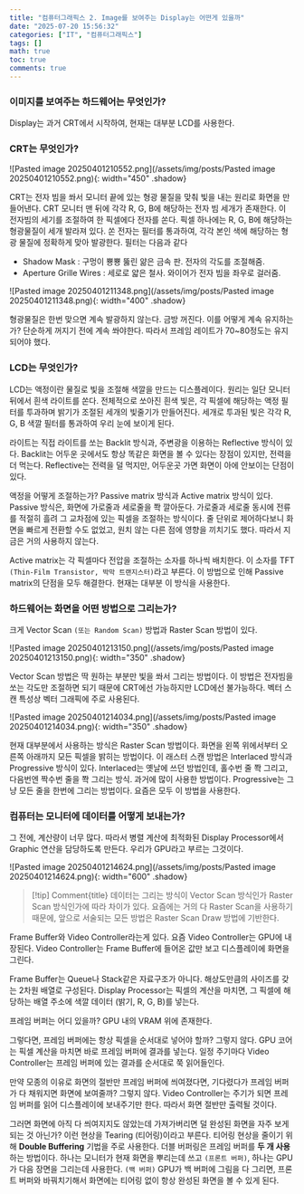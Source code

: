 ```yaml
---
title: "컴퓨터그래픽스 2. Image를 보여주는 Display는 어떤게 있을까"
date: "2025-07-20 15:56:32"
categories: ["IT", "컴퓨터그래픽스"]
tags: []
math: true
toc: true
comments: true
---
```


### 이미지를 보여주는 하드웨어는 무엇인가?
Display는 과거 CRT에서 시작하여, 현재는 대부분 LCD를 사용한다.

### CRT는 무엇인가?

![Pasted image 20250401210552.png](/assets/img/posts/Pasted image 20250401210552.png){: width="450" .shadow}

CRT는 전자 빔을 쏴서 모니터 끝에 있는 형광 물질을 맞춰 빛을 내는 원리로 화면을 만들어낸다. CRT 모니터 맨 뒤에 각각 R, G, B에 해당하는 전자 빔 세개가 존재한다. 이 전자빔의 세기를 조절하여 한 픽셀에다 전자를 쏜다. 픽셀 하나에는 R, G, B에 해당하는 형광물질이 세개 발라져 있다. 쏜 전자는 필터를 통과하여, 각각 본인 색에 해당하는 형광 물질에 정확하게 맞아 발광한다. 필터는 다음과 같다
- Shadow Mask : 구멍이 뿅뿅 뚫린 얆은 금속 판. 전자의 각도를 조절해줌.
- Aperture Grille Wires : 세로로 얇은 철사. 와이어가 전자 빔을 좌우로 걸러줌.

![Pasted image 20250401211348.png](/assets/img/posts/Pasted image 20250401211348.png){: width="400" .shadow}

형광물질은 한번 맞으면 계속 발광하지 않는다. 금방 꺼진다. 이를 어떻게 계속 유지하는가? 단순하게 꺼지기 전에 계속 쏴야한다. 따라서 프레임 레이트가 70~80정도는 유지되어야 했다.

### LCD는 무엇인가?
LCD는 액정이란 물질로 빛을 조절해 색깔을 만드는 디스플레이다. 원리는 일단 모니터 뒤에서 흰색 라이트를 쏜다. 전체적으로 쏘아진 흰색 빛은, 각 픽셀에 해당하는 액정 필터를 투과하며 밝기가 조절된 세개의 빛줄기가 만들어진다. 세개로 투과된 빛은 각각 R, G, B 색깔 필터를 통과하여 우리 눈에 보이게 된다.

라이트는 직접 라이트를 쏘는 Backlit 방식과, 주변광을 이용하는 Reflective 방식이 있다. Backlit는 어두운 곳에서도 항상 똑같은 화면을 볼 수 있다는 장점이 있지만, 전력을 더 먹는다. Reflective는 전력을 덜 먹지만, 어두운곳 가면 화면이 아에 안보이는 단점이 있다.

액정을 어떻게 조절하는가? Passive matrix 방식과 Active matrix 방식이 있다. Passive 방식은, 화면에 가로줄과 세로줄을 쫙 깔아둔다. 가로줄과 세로줄 동시에 전류를 적절히 흘려 그 교차점에 있는 픽셀을 조절하는 방식이다. 줄 단위로 제어하다보니 화면을 빠르게 전환할 수도 없었고, 원치 않는 다른 점에 영향을 끼치기도 했다. 따라서 지금은 거의 사용하지 않는다.

Active matrix는 각 픽셀마다 전압을 조절하는 소자를 하나씩 배치한다. 이 소자를 TFT `(Thin-Film Transistor, 박막 트랜지스터)`라고 부른다. 이 방법으로 인해 Passive matrix의 단점을 모두 해결한다. 현재는 대부분 이 방식을 사용한다.

### 하드웨어는 화면을 어떤 방법으로 그리는가?
크게 Vector Scan `(또는 Random Scan)` 방법과 Raster Scan 방법이 있다.

![Pasted image 20250401213150.png](/assets/img/posts/Pasted image 20250401213150.png){: width="350" .shadow}

Vector Scan 방법은 딱 원하는 부분만 빛을 쏴서 그리는 방법이다. 이 방법은 전자빔을 쏘는 각도만 조절하면 되기 때문에 CRT에선 가능하지만 LCD에선 불가능하다. 벡터 스캔 특성상 벡터 그래픽에 주로 사용된다.

![Pasted image 20250401214034.png](/assets/img/posts/Pasted image 20250401214034.png){: width="350" .shadow}

현재 대부분에서 사용하는 방식은 Raster Scan 방법이다. 화면을 왼쪽 위에서부터 오른쪽 아래까지 모든 픽셀을 밝히는 방법이다. 이 래스터 스캔 방법은 Interlaced 방식과 Progressive 방식이 있다. Interlaced는 옛날에 쓰던 방법인데, 홀수번 줄 쫙 그리고, 다음번엔 짝수번 줄을 쫙 그리는 방식. 과거에 많이 사용한 방법이다. Progressive는 그냥 모든 줄을 한번에 그리는 방법이다. 요즘은 모두 이 방법을 사용한다.

### 컴퓨터는 모니터에 데이터를 어떻게 보내는가?
그 전에, 계산량이 너무 많다. 따라서 병렬 계산에 최적화된 Display Processor에서 Graphic 연산을 담당하도록 만든다. 우리가 GPU라고 부르는 그것이다.

![Pasted image 20250401214624.png](/assets/img/posts/Pasted image 20250401214624.png){: width="600" .shadow}

> [!tip] Comment{title}
> 데이터는 그리는 방식이 Vector Scan 방식인가 Raster Scan 방식인가에 따라 차이가 있다. 요즘에는 거의 다 Raster Scan을 사용하기 때문에, 앞으로 서술되는 모든 방법은 Raster Scan Draw 방법에 기반한다.

Frame Buffer와 Video Controller라는게 있다. 요즘 Video Controller는 GPU에 내장된다. Video Controller는 Frame Buffer에 들어온 값만 보고 디스플레이에 화면을 그린다.

Frame Buffer는 Queue나 Stack같은 자료구조가 아니다. 해상도만큼의 사이즈를 갖는 2차원 배열로 구성된다. Display Processor는 픽셀의 계산을 마치면, 그 픽셀에 해당하는 배열 주소에 색깔 데이터 (밝기, R, G, B)를 넣는다. 

프레임 버퍼는 어디 있을까? GPU 내의 VRAM 위에 존재한다.

그렇다면, 프레임 버퍼에는 항상 픽셀을 순서대로 넣어야 할까? 그렇지 않다. GPU 코어는 픽셀 계산을 마치면 바로 프레임 버퍼에 결과를 넣는다. 일정 주기마다 Video Controller는 프레임 버퍼에 있는 결과를 순서대로 쭉 읽어들인다. 

만약 모종의 이유로 화면의 절반만 프레임 버퍼에 씌여졌다면, 기다렸다가 프레임 버퍼가 다 채워지면 화면에 보여줄까? 그렇지 않다. Video Controller는 주기가 되면 프레임 버퍼를 읽어 디스플레이에 보내주기만 한다. 따라서 화면 절반만 출력될 것이다.

그러면 화면에 아직 다 씌여지지도 않았는데 가져가버리면 덜 완성된 화면을 자주 보게 되는 것 아닌가? 이런 현상을 Tearing (티어링)이라고 부른다. 티어링 현상을 줄이기 위해 **Double Buffering** 기법을 주로 사용한다. 더블 버퍼링은 프레임 버퍼를 **두 개 사용**하는 방법이다. 하나는 모니터가 현재 화면을 뿌리는데 쓰고 `(프론트 버퍼)`, 하나는 GPU가 다음 장면을 그리는데 사용한다. `(백 버퍼)` GPU가 백 버퍼에 그림을 다 그리면, 프론트 버퍼와 바꿔치기해서 화면에는 티어링 없이 항상 완성된 화면을 볼 수 있게 된다.
